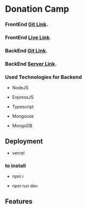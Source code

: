 # Donation Camp

### FrontEnd [Git Link](https://pages.github.com/).

### FrontEnd [Live Link](https://pages.github.com/).

### BackEnd [Git Link](https://github.com/saifmaamun/donation-nextJS).

### BackEnd [Server Link](https://donation-camp-orpin.vercel.app/).

### Used Technologies for Backend

- NodeJS

- ExpressJS

- Typescript

- Mongoose

- MongoDB

## Deployment

- vercel

### to install

- npm i

- npm run dev

## Features
